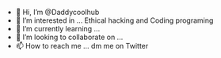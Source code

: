 - 👋 Hi, I’m @Daddycoolhub
- 👀 I’m interested in ... Ethical hacking and Coding programing
- 🌱 I’m currently learning ...
- 💞️ I’m looking to collaborate on ...
- 📫 How to reach me ... dm me on Twitter

<!---
Daddycoolhub/Daddycoolhub is a ✨ special ✨ repository because its `README.md` (this file) appears on your GitHub profile.
You can click the Preview link to take a look at your changes.
--->
